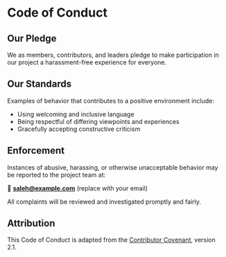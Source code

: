 # Code of Conduct

## Our Pledge

We as members, contributors, and leaders pledge to make participation in our project a harassment-free experience for everyone.

## Our Standards

Examples of behavior that contributes to a positive environment include:
- Using welcoming and inclusive language
- Being respectful of differing viewpoints and experiences
- Gracefully accepting constructive criticism

## Enforcement

Instances of abusive, harassing, or otherwise unacceptable behavior may be reported to the project team at:

📧 **saleh@example.com** (replace with your email)

All complaints will be reviewed and investigated promptly and fairly.

## Attribution

This Code of Conduct is adapted from the [Contributor Covenant](https://www.contributor-covenant.org), version 2.1.
